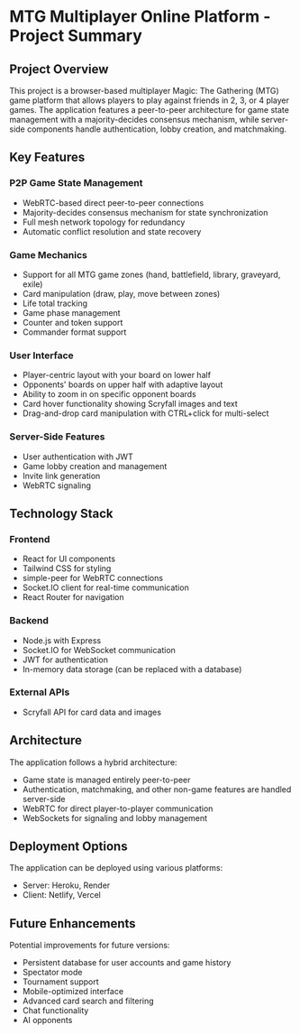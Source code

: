 # MTG Multiplayer Online Platform - Project Summary

## Project Overview
This project is a browser-based multiplayer Magic: The Gathering (MTG) game platform that allows players to play against friends in 2, 3, or 4 player games. The application features a peer-to-peer architecture for game state management with a majority-decides consensus mechanism, while server-side components handle authentication, lobby creation, and matchmaking.

## Key Features

### P2P Game State Management
- WebRTC-based direct peer-to-peer connections
- Majority-decides consensus mechanism for state synchronization
- Full mesh network topology for redundancy
- Automatic conflict resolution and state recovery

### Game Mechanics
- Support for all MTG game zones (hand, battlefield, library, graveyard, exile)
- Card manipulation (draw, play, move between zones)
- Life total tracking
- Game phase management
- Counter and token support
- Commander format support

### User Interface
- Player-centric layout with your board on lower half
- Opponents' boards on upper half with adaptive layout
- Ability to zoom in on specific opponent boards
- Card hover functionality showing Scryfall images and text
- Drag-and-drop card manipulation with CTRL+click for multi-select

### Server-Side Features
- User authentication with JWT
- Game lobby creation and management
- Invite link generation
- WebRTC signaling

## Technology Stack

### Frontend
- React for UI components
- Tailwind CSS for styling
- simple-peer for WebRTC connections
- Socket.IO client for real-time communication
- React Router for navigation

### Backend
- Node.js with Express
- Socket.IO for WebSocket communication
- JWT for authentication
- In-memory data storage (can be replaced with a database)

### External APIs
- Scryfall API for card data and images

## Architecture
The application follows a hybrid architecture:
- Game state is managed entirely peer-to-peer
- Authentication, matchmaking, and other non-game features are handled server-side
- WebRTC for direct player-to-player communication
- WebSockets for signaling and lobby management

## Deployment Options
The application can be deployed using various platforms:
- Server: Heroku, Render
- Client: Netlify, Vercel

## Future Enhancements
Potential improvements for future versions:
- Persistent database for user accounts and game history
- Spectator mode
- Tournament support
- Mobile-optimized interface
- Advanced card search and filtering
- Chat functionality
- AI opponents
